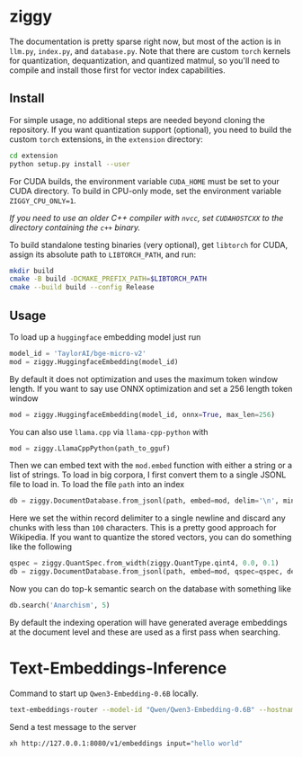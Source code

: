 # ziggy

The documentation is pretty sparse right now, but most of the action is in `llm.py`, `index.py`, and `database.py`. Note that there are custom `torch` kernels for quantization, dequantization, and quantized matmul, so you'll need to compile and install those first for vector index capabilities.

##  Install

For simple usage, no additional steps are needed beyond cloning the repository. If you want quantization support (optional), you need to build the custom `torch` extensions, in the `extension` directory:
```bash
cd extension
python setup.py install --user
```
For CUDA builds, the environment variable `CUDA_HOME` must be set to your CUDA directory. To build in CPU-only mode, set the environment variable `ZIGGY_CPU_ONLY=1`.

*If you need to use an older C++ compiler with `nvcc`, set `CUDAHOSTCXX` to the directory containing the `c++` binary.*

To build standalone testing binaries (very optional), get `libtorch` for CUDA, assign its absolute path to `LIBTORCH_PATH`, and run:
```bash
mkdir build
cmake -B build -DCMAKE_PREFIX_PATH=$LIBTORCH_PATH
cmake --build build --config Release
```

## Usage

To load up a `huggingface` embedding model just run

```python
model_id = 'TaylorAI/bge-micro-v2'
mod = ziggy.HuggingfaceEmbedding(model_id)
```

By default it does not optimization and uses the maximum token window length. If you want to say use ONNX optimization and set a 256 length token window

```python
mod = ziggy.HuggingfaceEmbedding(model_id, onnx=True, max_len=256)
```

You can also use `llama.cpp` via `llama-cpp-python` with
```python
mod = ziggy.LlamaCppPython(path_to_gguf)
```

Then we can embed text with the `mod.embed` function with either a string or a list of strings. To load in big corpora, I first convert them to a single JSONL file to load in. To load the file `path` into an index

```python
db = ziggy.DocumentDatabase.from_jsonl(path, embed=mod, delim='\n', min_len=100)
```

Here we set the within record delimiter to a single newline and discard any chunks with less than `100` characters. This is a pretty good approach for Wikipedia. If you want to quantize the stored vectors, you can do something like the following

```python
qspec = ziggy.QuantSpec.from_width(ziggy.QuantType.qint4, 0.0, 0.1)
db = ziggy.DocumentDatabase.from_jsonl(path, embed=mod, qspec=qspec, delim='\n', min_len=100)
```

Now you can do top-k semantic search on the database with something like

```python
db.search('Anarchism', 5)
```

By default the indexing operation will have generated average embeddings at the document level and these are used as a first pass when searching.

# Text-Embeddings-Inference

Command to start up `Qwen3-Embedding-0.6B` locally.

```bash
text-embeddings-router --model-id "Qwen/Qwen3-Embedding-0.6B" --hostname 127.0.0.1 --port 8080 --max-client-batch-size 32768 --max-batch-tokens 32768 --payload-limit 16777216
```

Send a test message to the server

```bash
xh http://127.0.0.1:8080/v1/embeddings input="hello world"
```
